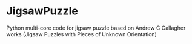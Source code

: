 # JigsawPuzzle
Python multi-core code for jigsaw puzzle based on Andrew C Gallagher works (Jigsaw Puzzles with Pieces of Unknown Orientation)
